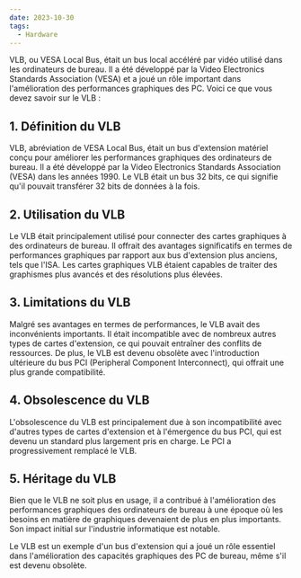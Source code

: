 ```yaml
---
date: 2023-10-30
tags:
  - Hardware
---
```


VLB, ou VESA Local Bus, était un bus local accéléré par vidéo utilisé dans les ordinateurs de bureau. Il a été développé par la Video Electronics Standards Association (VESA) et a joué un rôle important dans l'amélioration des performances graphiques des PC. Voici ce que vous devez savoir sur le VLB :

## **1. Définition du VLB**

VLB, abréviation de VESA Local Bus, était un bus d'extension matériel conçu pour améliorer les performances graphiques des ordinateurs de bureau. Il a été développé par la Video Electronics Standards Association (VESA) dans les années 1990. Le VLB était un bus 32 bits, ce qui signifie qu'il pouvait transférer 32 bits de données à la fois.

## **2. Utilisation du VLB**

Le VLB était principalement utilisé pour connecter des cartes graphiques à des ordinateurs de bureau. Il offrait des avantages significatifs en termes de performances graphiques par rapport aux bus d'extension plus anciens, tels que l'ISA. Les cartes graphiques VLB étaient capables de traiter des graphismes plus avancés et des résolutions plus élevées.

## **3. Limitations du VLB**

Malgré ses avantages en termes de performances, le VLB avait des inconvénients importants. Il était incompatible avec de nombreux autres types de cartes d'extension, ce qui pouvait entraîner des conflits de ressources. De plus, le VLB est devenu obsolète avec l'introduction ultérieure du bus PCI (Peripheral Component Interconnect), qui offrait une plus grande compatibilité.

## **4. Obsolescence du VLB**

L'obsolescence du VLB est principalement due à son incompatibilité avec d'autres types de cartes d'extension et à l'émergence du bus PCI, qui est devenu un standard plus largement pris en charge. Le PCI a progressivement remplacé le VLB.

## **5. Héritage du VLB**

Bien que le VLB ne soit plus en usage, il a contribué à l'amélioration des performances graphiques des ordinateurs de bureau à une époque où les besoins en matière de graphiques devenaient de plus en plus importants. Son impact initial sur l'industrie informatique est notable.

Le VLB est un exemple d'un bus d'extension qui a joué un rôle essentiel dans l'amélioration des capacités graphiques des PC de bureau, même s'il est devenu obsolète.
